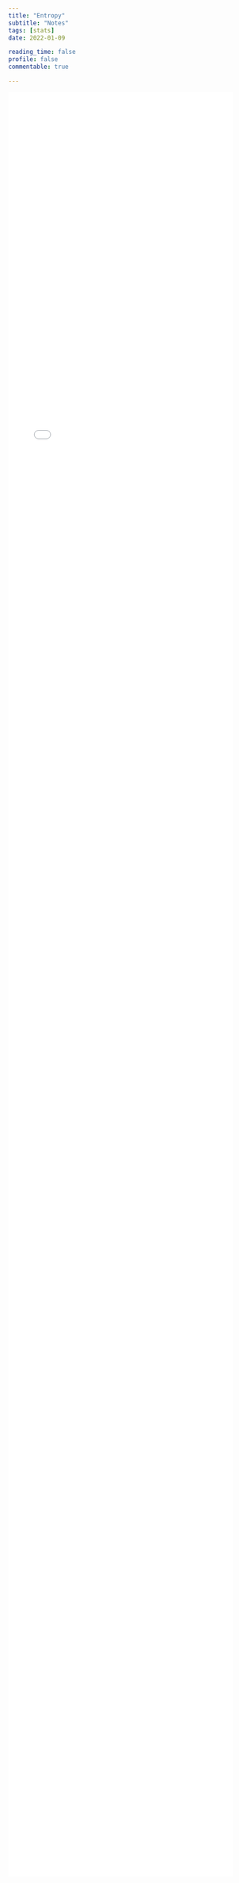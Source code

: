 ```yaml
---
title: "Entropy"
subtitle: "Notes"
tags: [stats]
date: 2022-01-09

reading_time: false
profile: false
commentable: true

---
```


 <iframe
       src="./entropy.html"
       width="90%"
       height="3600px"
       style="border:none;">
 </iframe>
